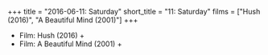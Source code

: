 +++
title = "2016-06-11: Saturday"
short_title = "11: Saturday"
films = ["Hush (2016)", "A Beautiful Mind (2001)"]
+++


* Film: Hush (2016) +
* Film: A Beautiful Mind (2001) +
